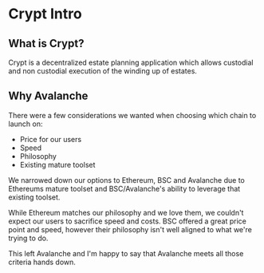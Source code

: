 # Crypt Intro

## What is Crypt?

Crypt is a decentralized estate planning application which allows custodial and non custodial execution of the winding up of estates.

## Why Avalanche

There were a few considerations we wanted when choosing which chain to launch on:

* Price for our users
* Speed
* Philosophy
* Existing mature toolset

We narrowed down our options to Ethereum, BSC and Avalanche due to Ethereums mature toolset and BSC/Avalanche's ability to leverage that existing toolset. 

While Ethereum matches our philosophy and we love them, we couldn't expect our users to sacrifice speed and costs. BSC offered a great price point and speed, however their philosophy isn't well aligned to what we're trying to do.

This left Avalanche and I'm happy to say that Avalanche meets all those criteria hands down. 

